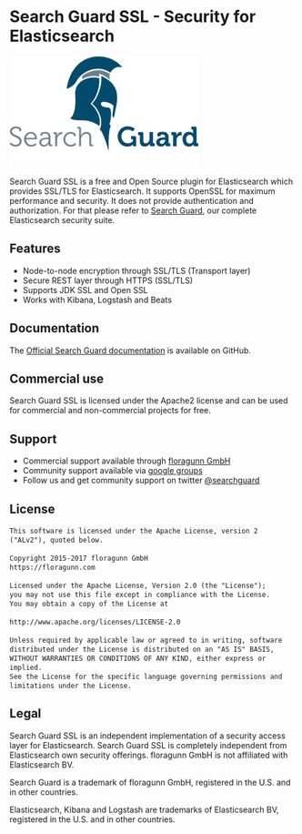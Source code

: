 # Search Guard SSL - Security for Elasticsearch

![Logo](https://raw.githubusercontent.com/floragunncom/sg-assets/master/logo/sg_logo_small.jpg) 

Search Guard SSL is a free and Open Source plugin for Elasticsearch which provides SSL/TLS for Elasticsearch. It supports OpenSSL for maximum performance and security. It does not provide authentication and authorization. For that please refer to [Search Guard](https://github.com/floragunncom/search-guard), our complete Elasticsearch security suite.


## Features
* Node-to-node encryption through SSL/TLS (Transport layer)
* Secure REST layer through HTTPS (SSL/TLS)
* Supports JDK SSL and Open SSL
* Works with Kibana, Logstash and Beats

## Documentation

The [Official Search Guard documentation](http://floragunncom.github.io/search-guard-docs/) is available on GitHub.

## Commercial use

Search Guard SSL is licensed under the Apache2 license and can be used for commercial and non-commercial projects for free.

## Support
* Commercial support available through [floragunn GmbH](https://floragunn.com/searchguard/searchguard-license-support/)
* Community support available via [google groups](https://groups.google.com/forum/#!forum/search-guard)
* Follow us and get community support on twitter [@searchguard](https://twitter.com/searchguard)

## License

```
This software is licensed under the Apache License, version 2 ("ALv2"), quoted below.

Copyright 2015-2017 floragunn GmbH 
https://floragunn.com

Licensed under the Apache License, Version 2.0 (the "License");
you may not use this file except in compliance with the License.
You may obtain a copy of the License at

http://www.apache.org/licenses/LICENSE-2.0

Unless required by applicable law or agreed to in writing, software
distributed under the License is distributed on an "AS IS" BASIS,
WITHOUT WARRANTIES OR CONDITIONS OF ANY KIND, either express or implied.
See the License for the specific language governing permissions and
limitations under the License.
```

## Legal 

Search Guard SSL is an independent implementation of a security access layer for Elasticsearch. Search Guard SSL is completely independent from Elasticsearch own security offerings. floragunn GmbH is not affiliated with Elasticsearch BV.

Search Guard is a trademark of floragunn GmbH, registered in the U.S. and in other countries.

Elasticsearch, Kibana and Logstash are trademarks of Elasticsearch BV, registered in the U.S. and in other countries. 
